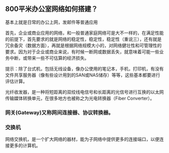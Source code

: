 ## 800平米办公室网络如何搭建？

基本上就是日常的办公上网，发邮件等普通应用

首先，企业或商业应用的网络，和一般普通家庭网络可是大不一样的，在满足性能的前提下，首先要求的就是网络的稳定性，稳定性，稳定性（重说三），还有就是冗余备灾（数据方面），再就是根据网络规模大小的，对网络健壮性和可管理性的要求。因为对于企业或商业来说，有时候一断网或数据丢失，就意味着可能一些业务中断，或带来一些不可估算的经济损失。

提示：除了台式机，包括无线设备，像办公使用的笔记本，手机，打印机，有没有文件共享服务器（像有些设计用到的SAN或NAS储存）等等，这些基本都要进行评估计算。

光纤收发器，是一种将短距离的双绞线电信号和长距离的光信号进行互换的以太网传输媒体转换单元，在很多地方也被称之为光电转换器（Fiber Converter）。

### 网关(Gateway)又称网间连接器、协议转换器。

### 交换机
网络交换机，是一个扩大网络的器材，能为子网络中提供更多的连接端口，以便连接更多的计算机。
